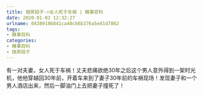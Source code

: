 ```yaml
---
title: 搞笑段子->女人死于车祸 | 糗事百科
date: 2020-01-03 12:32:27
urlname: 04389186841ca48cb6b376a5e81d7862
tags: 
- 糗事百科
categories:
- 糗事百科
- 搞笑段子
---
```

有一对夫妻，女人死于车祸！丈夫悲痛欲绝30年之后这个男人意外得到一架时光机，他他穿越回30年前，开着车来到了妻子30年前的车祸现场！发现妻子和一个男人酒店出来，然后一脚油门上去把妻子撞死了！



